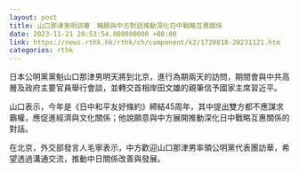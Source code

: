 ```yaml
---
layout: post
title: 山口那津男明訪華　稱願與中方對話推動深化日中戰略互惠關係
date: 2023-11-21 20:53:54.000000000 +08:00
link: https://news.rthk.hk/rthk/ch/component/k2/1728818-20231121.htm
categories: rthk
---
```


日本公明黨黨魁山口那津男明天將到北京，進行為期兩天的訪問，期間會與中共高層及政府主要官員舉行會談，並轉交首相岸田文雄的親筆信予國家主席習近平。

山口表示，今年是《日中和平友好條約》締結45周年，其中提出雙方都不應謀求霸權，應促進經濟與文化關係；他說願意與中方展開推動深化日中戰略互惠關係的對話。

在北京，外交部發言人毛寧表示，中方歡迎山口那津男率領公明黨代表團訪華，希望透過溝通交流，推動中日關係改善與發展。
